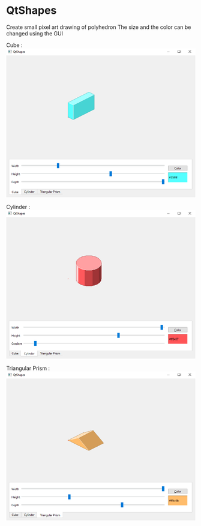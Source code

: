 # QtShapes

Create small pixel art drawing of polyhedron
The size and the color can be changed using the GUI

Cube :
![Cube](screenshots/cube.png?raw=true "Cube")

Cylinder :
![Cylinder](screenshots/cylinder.png?raw=true "Cylinder")

Triangular Prism :
![Triangular Prism](screenshots/triangular_prism.png?raw=true "Triangular Prism")
